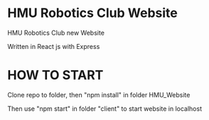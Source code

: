 # HMU Robotics Club Website

HMU Robotics Club new Website

Written in React js with Express

# HOW TO START

Clone repo to folder, then "npm install" in folder HMU_Website

Then use "npm start" in folder "client" to start website in localhost
